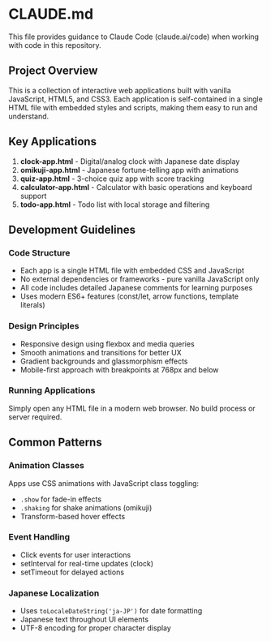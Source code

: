 # CLAUDE.md

This file provides guidance to Claude Code (claude.ai/code) when working with code in this repository.

## Project Overview

This is a collection of interactive web applications built with vanilla JavaScript, HTML5, and CSS3. Each application is self-contained in a single HTML file with embedded styles and scripts, making them easy to run and understand.

## Key Applications

1. **clock-app.html** - Digital/analog clock with Japanese date display
2. **omikuji-app.html** - Japanese fortune-telling app with animations  
3. **quiz-app.html** - 3-choice quiz app with score tracking
4. **calculator-app.html** - Calculator with basic operations and keyboard support
5. **todo-app.html** - Todo list with local storage and filtering

## Development Guidelines

### Code Structure
- Each app is a single HTML file with embedded CSS and JavaScript
- No external dependencies or frameworks - pure vanilla JavaScript only
- All code includes detailed Japanese comments for learning purposes
- Uses modern ES6+ features (const/let, arrow functions, template literals)

### Design Principles
- Responsive design using flexbox and media queries
- Smooth animations and transitions for better UX
- Gradient backgrounds and glassmorphism effects
- Mobile-first approach with breakpoints at 768px and below

### Running Applications
Simply open any HTML file in a modern web browser. No build process or server required.

## Common Patterns

### Animation Classes
Apps use CSS animations with JavaScript class toggling:
- `.show` for fade-in effects
- `.shaking` for shake animations (omikuji)
- Transform-based hover effects

### Event Handling
- Click events for user interactions
- setInterval for real-time updates (clock)
- setTimeout for delayed actions

### Japanese Localization
- Uses `toLocaleDateString('ja-JP')` for date formatting
- Japanese text throughout UI elements
- UTF-8 encoding for proper character display